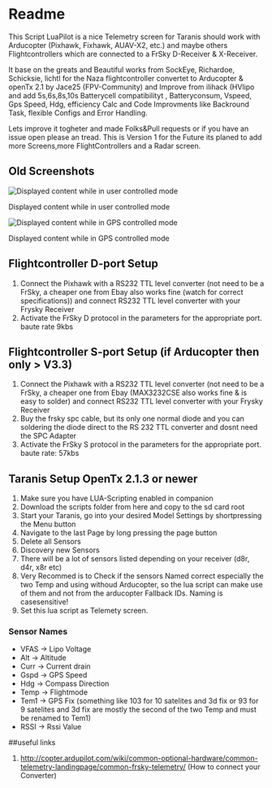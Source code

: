 # Readme
This Script LuaPilot is a nice Telemetry screen for Taranis should work with Arducopter (Pixhawk, Fixhawk,  AUAV-X2, etc.) and maybe others Flightcontrollers which are connected to a FrSky D-Receiver & X-Receiver.


It base on the greats and Beautiful works from SockEye, Richardoe, Schicksie, lichtl  for the Naza flightcontroller convertet to Arducopter & openTx 2.1 by Jace25 (FPV-Community) and Improve from ilihack (HVlipo and add 5s,6s,8s,10s Batterycell compatibilityt , Batteryconsum, Vspeed, Gps Speed, Hdg, efficiency Calc and Code Improvments like Backround Task, flexible Configs and Error Handling.

Lets improve it togheter and made Folks&Pull requests or if you have an issue open please an tread.
This is Version 1 for the Future its planed to add more Screens,more FlightControllers and a Radar screen.

## Old Screenshots
![Displayed content while in user controlled mode](https://raw.githubusercontent.com/Jace25/LUA-Taranis-Pixhawk/master/lua1.JPG)

Displayed content while in user controlled mode



![Displayed content while in GPS controlled mode](https://raw.githubusercontent.com/Jace25/LUA-Taranis-Pixhawk/master/lua2.JPG)

Displayed content while in GPS controlled mode

## Flightcontroller D-port Setup
1. Connect the Pixhawk with a RS232 TTL level converter (not need to be a FrSky, a cheaper one from Ebay also works fine (watch for correct specifications)) and connect RS232 TTL level converter with your Frysky Receiver
2. Activate the FrSky D protocol in the parameters for the appropriate port. baute rate 9kbs

## Flightcontroller S-port Setup (if Arducopter then only > V3.3)
1. Connect the Pixhawk with a RS232 TTL level converter (not need to be a FrSky, a cheaper one from Ebay (MAX3232CSE also works fine & is easy to solder) and connect RS232 TTL level converter with your Frysky Receiver
2. Buy the frsky spc cable, but its only one normal diode and you can soldering the diode direct to the RS 232 TTL converter and dosnt need the SPC Adapter
3. Activate the FrSky S protocol in the parameters for the appropriate port. baute rate: 57kbs


## Taranis Setup OpenTx 2.1.3 or newer
1. Make sure you have LUA-Scripting enabled in companion
2. Download the scripts folder from here and copy to the sd card root
3. Start your Taranis, go into your desired Model Settings by shortpressing the Menu button
4. Navigate to the last Page by long pressing the page button
5. Delete all Sensors
6. Discovery new Sensors
7. There will be a lot of sensors listed depending on your receiver (d8r, d4r, x8r etc)
8. Very Recommed is to Check if the sensors Named correct especially the two Temp and using withoud Arducopter, so the lua script can make use of them and not from the arducopter Fallback IDs. Naming is casesensitive!
9. Set this lua script as Telemety screen.

### Sensor Names
* VFAS -> Lipo Voltage
* Alt -> Altitude
* Curr -> Current drain
* Gspd -> GPS Speed
* Hdg -> Compass Direction
* Temp -> Flightmode
* Tem1 -> GPS Fix (something like 103 for 10 satelites and 3d fix or 93 for 9 satelites and 3d fix are mostly the second of the two Temp and must be renamed to Tem1)
* RSSI -> Rssi Value


##useful links
1. http://copter.ardupilot.com/wiki/common-optional-hardware/common-telemetry-landingpage/common-frsky-telemetry/ (How to connect your Converter)


